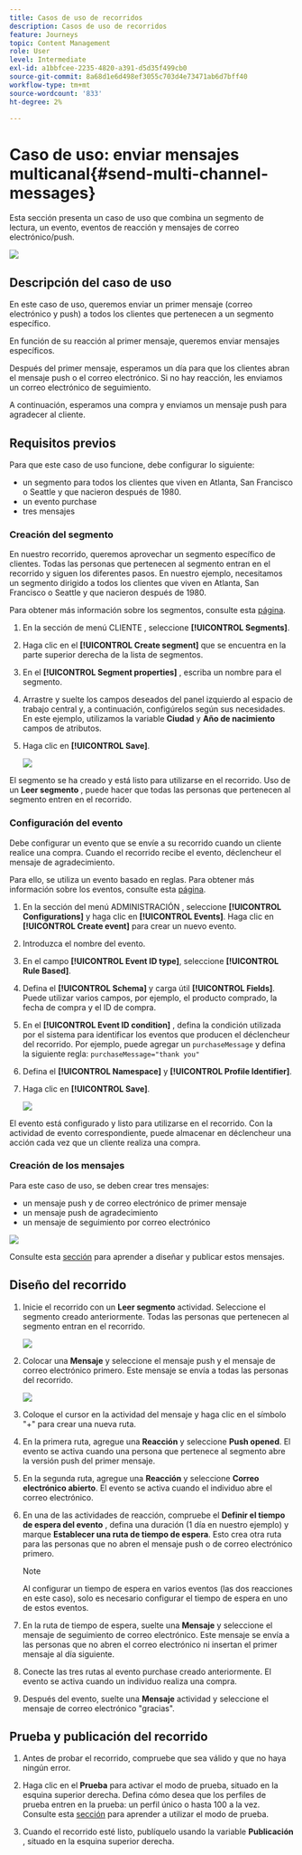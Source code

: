 ```yaml
---
title: Casos de uso de recorridos
description: Casos de uso de recorridos
feature: Journeys
topic: Content Management
role: User
level: Intermediate
exl-id: a1bbfcee-2235-4820-a391-d5d35f499cb0
source-git-commit: 8a68d1e6d498ef3055c703d4e73471ab6d7bff40
workflow-type: tm+mt
source-wordcount: '833'
ht-degree: 2%

---
```


# Caso de uso: enviar mensajes multicanal{#send-multi-channel-messages}

Esta sección presenta un caso de uso que combina un segmento de lectura, un evento, eventos de reacción y mensajes de correo electrónico/push.

![](assets/jo-uc1.png)

## Descripción del caso de uso

En este caso de uso, queremos enviar un primer mensaje (correo electrónico y push) a todos los clientes que pertenecen a un segmento específico.

En función de su reacción al primer mensaje, queremos enviar mensajes específicos.

Después del primer mensaje, esperamos un día para que los clientes abran el mensaje push o el correo electrónico. Si no hay reacción, les enviamos un correo electrónico de seguimiento.

A continuación, esperamos una compra y enviamos un mensaje push para agradecer al cliente.

## Requisitos previos

Para que este caso de uso funcione, debe configurar lo siguiente:

* un segmento para todos los clientes que viven en Atlanta, San Francisco o Seattle y que nacieron después de 1980.
* un evento purchase
* tres mensajes

### Creación del segmento

En nuestro recorrido, queremos aprovechar un segmento específico de clientes. Todas las personas que pertenecen al segmento entran en el recorrido y siguen los diferentes pasos. En nuestro ejemplo, necesitamos un segmento dirigido a todos los clientes que viven en Atlanta, San Francisco o Seattle y que nacieron después de 1980.

Para obtener más información sobre los segmentos, consulte esta [página](../segment/about-segments.md).

1. En la sección de menú CLIENTE , seleccione **[!UICONTROL Segments]**.

1. Haga clic en el **[!UICONTROL Create segment]** que se encuentra en la parte superior derecha de la lista de segmentos.

1. En el **[!UICONTROL Segment properties]** , escriba un nombre para el segmento.

1. Arrastre y suelte los campos deseados del panel izquierdo al espacio de trabajo central y, a continuación, configúrelos según sus necesidades. En este ejemplo, utilizamos la variable **Ciudad** y **Año de nacimiento** campos de atributos.

1. Haga clic en **[!UICONTROL Save]**.

   ![](assets/add-attributes.png)

El segmento se ha creado y está listo para utilizarse en el recorrido. Uso de un **Leer segmento** , puede hacer que todas las personas que pertenecen al segmento entren en el recorrido.

### Configuración del evento

Debe configurar un evento que se envíe a su recorrido cuando un cliente realice una compra. Cuando el recorrido recibe el evento, déclencheur el mensaje de agradecimiento.

Para ello, se utiliza un evento basado en reglas. Para obtener más información sobre los eventos, consulte esta [página](../event/about-events.md).

1. En la sección del menú ADMINISTRACIÓN , seleccione **[!UICONTROL Configurations]** y haga clic en **[!UICONTROL Events]**. Haga clic en **[!UICONTROL Create event]** para crear un nuevo evento.

1. Introduzca el nombre del evento.

1. En el campo **[!UICONTROL Event ID type]**, seleccione **[!UICONTROL Rule Based]**.

1. Defina el **[!UICONTROL Schema]** y carga útil **[!UICONTROL Fields]**. Puede utilizar varios campos, por ejemplo, el producto comprado, la fecha de compra y el ID de compra.

1. En el **[!UICONTROL Event ID condition]** , defina la condición utilizada por el sistema para identificar los eventos que producen el déclencheur del recorrido. Por ejemplo, puede agregar un `purchaseMessage` y defina la siguiente regla: `purchaseMessage="thank you"`

1. Defina el **[!UICONTROL Namespace]** y **[!UICONTROL Profile Identifier]**.

1. Haga clic en **[!UICONTROL Save]**.

   ![](assets/jo-uc2.png)

El evento está configurado y listo para utilizarse en el recorrido. Con la actividad de evento correspondiente, puede almacenar en déclencheur una acción cada vez que un cliente realiza una compra.

### Creación de los mensajes

Para este caso de uso, se deben crear tres mensajes:

* un mensaje push y de correo electrónico de primer mensaje
* un mensaje push de agradecimiento
* un mensaje de seguimiento por correo electrónico

![](assets/jo-uc3.png)

Consulte esta [sección](../segment/about-segments.md) para aprender a diseñar y publicar estos mensajes.

## Diseño del recorrido

1. Inicie el recorrido con un **Leer segmento** actividad. Seleccione el segmento creado anteriormente. Todas las personas que pertenecen al segmento entran en el recorrido.

   ![](assets/jo-uc4.png)

1. Colocar una **Mensaje** y seleccione el mensaje push y el mensaje de correo electrónico primero. Este mensaje se envía a todas las personas del recorrido.

   ![](assets/jo-uc5.png)

1. Coloque el cursor en la actividad del mensaje y haga clic en el símbolo &quot;+&quot; para crear una nueva ruta.

1. En la primera ruta, agregue una **Reacción** y seleccione **Push opened**. El evento se activa cuando una persona que pertenece al segmento abre la versión push del primer mensaje.

1. En la segunda ruta, agregue una **Reacción** y seleccione **Correo electrónico abierto**. El evento se activa cuando el individuo abre el correo electrónico.

1. En una de las actividades de reacción, compruebe el **Definir el tiempo de espera del evento** , defina una duración (1 día en nuestro ejemplo) y marque **Establecer una ruta de tiempo de espera**. Esto crea otra ruta para las personas que no abren el mensaje push o de correo electrónico primero.

   >[!NOTE]
   >
   >Al configurar un tiempo de espera en varios eventos (las dos reacciones en este caso), solo es necesario configurar el tiempo de espera en uno de estos eventos.

1. En la ruta de tiempo de espera, suelte una **Mensaje** y seleccione el mensaje de seguimiento de correo electrónico. Este mensaje se envía a las personas que no abren el correo electrónico ni insertan el primer mensaje al día siguiente.

1. Conecte las tres rutas al evento purchase creado anteriormente. El evento se activa cuando un individuo realiza una compra.

1. Después del evento, suelte una **Mensaje** actividad y seleccione el mensaje de correo electrónico &quot;gracias&quot;.

## Prueba y publicación del recorrido

1. Antes de probar el recorrido, compruebe que sea válido y que no haya ningún error.

1. Haga clic en el **Prueba** para activar el modo de prueba, situado en la esquina superior derecha. Defina cómo desea que los perfiles de prueba entren en la prueba: un perfil único o hasta 100 a la vez. Consulte esta [sección](testing-the-journey.md) para aprender a utilizar el modo de prueba.

1. Cuando el recorrido esté listo, publíquelo usando la variable **Publicación** , situado en la esquina superior derecha.
